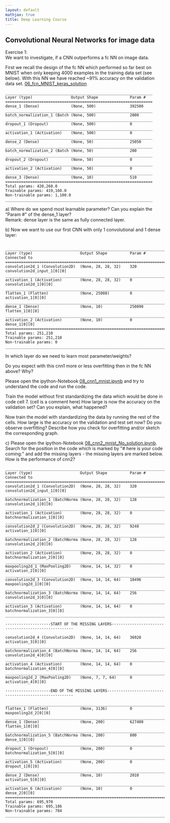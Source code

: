 ```yaml
---
layout: default
mathjax: true
title: Deep Learning Course 
---
```

## Convolutional Neural Networks for image data

Exercise 1:  
We want to investigate, if a CNN outperforms a fc NN on image data.  

First we recall the design of the fc NN which performed so far best on MNIST when only keeping 4000 examples in the 
training data set (see below). With this NN we have reached ~91% accuracy on the validation data set. 
[06_fcn_MNIST_keras_solution](https://github.com/tensorchiefs/dl_course_2018/blob/master/notebooks/06_fcn_MNIST_keras_solution.ipynb)
```
_________________________________________________________________
Layer (type)                 Output Shape              Param #   
=================================================================
dense_1 (Dense)              (None, 500)               392500    
_________________________________________________________________
batch_normalization_1 (Batch (None, 500)               2000      
_________________________________________________________________
dropout_1 (Dropout)          (None, 500)               0         
_________________________________________________________________
activation_1 (Activation)    (None, 500)               0         
_________________________________________________________________
dense_2 (Dense)              (None, 50)                25050     
_________________________________________________________________
batch_normalization_2 (Batch (None, 50)                200       
_________________________________________________________________
dropout_2 (Dropout)          (None, 50)                0         
_________________________________________________________________
activation_2 (Activation)    (None, 50)                0         
_________________________________________________________________
dense_3 (Dense)              (None, 10)                510       
=================================================================
Total params: 420,260.0
Trainable params: 419,160.0
Non-trainable params: 1,100.0
_________________________________________________________________
```

a) Where do we spend most learnable parameter? Can you explain the "Param #" of the dense_1 layer?  
Remark: dense layer is the same as fully connected layer.

b) Now we want to use our first CNN with only 1 convolutional and 1 dense layer:
```

____________________________________________________________________________________________________
Layer (type)                     Output Shape          Param #     Connected to                     
====================================================================================================
convolution2d_1 (Convolution2D)  (None, 28, 28, 32)    320         convolution2d_input_1[0][0]      
____________________________________________________________________________________________________
activation_1 (Activation)        (None, 28, 28, 32)    0           convolution2d_1[0][0]            
____________________________________________________________________________________________________
flatten_1 (Flatten)              (None, 25088)         0           activation_1[0][0]               
____________________________________________________________________________________________________
dense_1 (Dense)                  (None, 10)            250890      flatten_1[0][0]                  
____________________________________________________________________________________________________
activation_2 (Activation)        (None, 10)            0           dense_1[0][0]                    
====================================================================================================
Total params: 251,210
Trainable params: 251,210
Non-trainable params: 0
____________________________________________________________________________________________________
```

In which layer do we need to learn most parameter/weights?

Do you expect with this cnn1 more or less overfitting then in the fc NN above? Why?

Please open the ipython-Notebook [08_cnn1_mnist.ipynb](https://github.com/tensorchiefs/dl_course/blob/master/notebooks/08_cnn1_mnist.ipynb) and 
try to understand the code and run the code.

Train the model without first standardizing the data which would be done in code cell 7. (cell is a comment here)
How large is now the accuracy on the validation set? Can you explain, what happened?

Now train the model with standardizing the data by running the rest of the cells.
How large is the accuracy on the validation and test set now? Do you observe overfitting? 
Describe how you check for overfitting and/or sketch the corresponding graph.



c) Please open the ipython-Notebook [08_cnn2_mnist_No_solution.ipynb](https://github.com/tensorchiefs/dl_course/blob/master/notebooks/08_cnn2_mnist_No_solution.ipynb). 
Search for the position in the code which is marked by "# here is your code coming:" and add the missing layers - the missing layers are marked  below. How is the performance of cnn2?
```
____________________________________________________________________________________________________
Layer (type)                     Output Shape          Param #     Connected to                     
====================================================================================================
convolution2d_1 (Convolution2D)  (None, 28, 28, 32)    320         convolution2d_input_1[0][0]      
____________________________________________________________________________________________________
batchnormalization_1 (BatchNorma (None, 28, 28, 32)    128         convolution2d_1[0][0]            
____________________________________________________________________________________________________
activation_1 (Activation)        (None, 28, 28, 32)    0           batchnormalization_1[0][0]       
____________________________________________________________________________________________________
convolution2d_2 (Convolution2D)  (None, 28, 28, 32)    9248        activation_1[0][0]               
____________________________________________________________________________________________________
batchnormalization_2 (BatchNorma (None, 28, 28, 32)    128         convolution2d_2[0][0]            
____________________________________________________________________________________________________
activation_2 (Activation)        (None, 28, 28, 32)    0           batchnormalization_2[0][0]       
____________________________________________________________________________________________________
maxpooling2d_1 (MaxPooling2D)    (None, 14, 14, 32)    0           activation_2[0][0]               
____________________________________________________________________________________________________
convolution2d_3 (Convolution2D)  (None, 14, 14, 64)    18496       maxpooling2d_1[0][0]             
____________________________________________________________________________________________________
batchnormalization_3 (BatchNorma (None, 14, 14, 64)    256         convolution2d_3[0][0]            
____________________________________________________________________________________________________
activation_3 (Activation)        (None, 14, 14, 64)    0           batchnormalization_3[0][0]       
____________________________________________________________________________________________________

--------------------START OF THE MISSING LAYERS-----------------------------------------------------

convolution2d_4 (Convolution2D)  (None, 14, 14, 64)    36928       activation_3[0][0]               
____________________________________________________________________________________________________
batchnormalization_4 (BatchNorma (None, 14, 14, 64)    256         convolution2d_4[0][0]            
____________________________________________________________________________________________________
activation_4 (Activation)        (None, 14, 14, 64)    0           batchnormalization_4[0][0]       
____________________________________________________________________________________________________
maxpooling2d_2 (MaxPooling2D)    (None, 7, 7, 64)      0           activation_4[0][0]               

--------------------END OF THE MISSING LAYERS-------------------------------------------------------

____________________________________________________________________________________________________
flatten_1 (Flatten)              (None, 3136)          0           maxpooling2d_2[0][0]             
____________________________________________________________________________________________________
dense_1 (Dense)                  (None, 200)           627400      flatten_1[0][0]                  
____________________________________________________________________________________________________
batchnormalization_5 (BatchNorma (None, 200)           800         dense_1[0][0]                    
____________________________________________________________________________________________________
dropout_1 (Dropout)              (None, 200)           0           batchnormalization_5[0][0]       
____________________________________________________________________________________________________
activation_5 (Activation)        (None, 200)           0           dropout_1[0][0]                  
____________________________________________________________________________________________________
dense_2 (Dense)                  (None, 10)            2010        activation_5[0][0]               
____________________________________________________________________________________________________
activation_6 (Activation)        (None, 10)            0           dense_2[0][0]                    
====================================================================================================
Total params: 695,970
Trainable params: 695,186
Non-trainable params: 784
____________________________________________________________________________________________________
```
